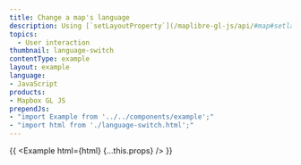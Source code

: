 ```yaml
---
title: Change a map's language
description: Using [`setLayoutProperty`](/maplibre-gl-js/api/#map#setlayoutproperty) to switch languages dynamically. For a more complete solution see the [mapbox-gl-language](https://github.com/mapbox/mapbox-gl-language/) plugin.
topics:
  - User interaction
thumbnail: language-switch
contentType: example
layout: example
language:
- JavaScript
products:
- Mapbox GL JS
prependJs:
- "import Example from '../../components/example';"
- "import html from './language-switch.html';"
---
```


{{ <Example html={html} {...this.props} /> }}
